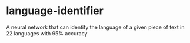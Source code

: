# language-identifier
A neural network that can identify the language of a given piece of text in 22 languages with 95% accuracy
